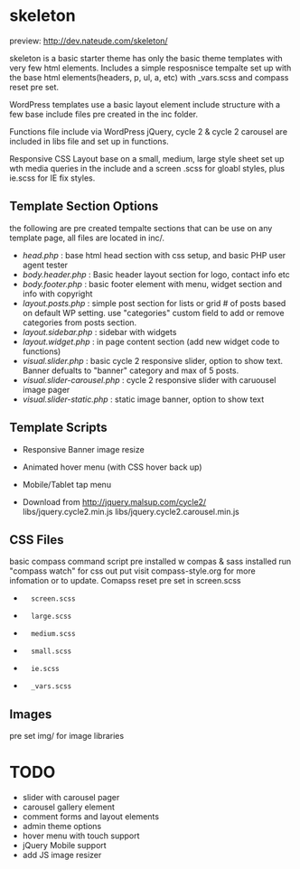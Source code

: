 skeleton
================================================================

preview: http://dev.nateude.com/skeleton/

skeleton is a basic starter theme has only the basic theme templates with very few html elements. Includes a simple resposnisce tempalte set up with the base html elements(headers, p, ul, a, etc) with _vars.scss and compass reset pre set.

WordPress templates use a basic layout element include structure with a few base include files pre created in the inc folder.

Functions file include via WordPress jQuery, cycle 2 & cycle 2 carousel are included in libs file and set up in functions.

Responsive CSS Layout base on a small, medium, large  style sheet set up wth media queries in the include and a screen .scss for gloabl styles, plus ie.scss for IE fix styles.


Template Section Options
-----------------------------------------------------------
the following are pre created tempalte sections that can be use on any template page, all files are located in inc/.

*	*head.php* : base html head section with css setup, and basic PHP user agent tester
*	*body.header.php* : Basic header layout section for logo, contact info etc
*	*body.footer.php* : basic footer element with menu, widget section and info with copyright
*	*layout.posts.php* : simple post section for lists or grid # of posts based on default WP setting. use "categories" custom field to add or remove  categories from posts section.
*	*layout.sidebar.php* : sidebar with widgets
*	*layout.widget.php* : in page content section (add new widget code to functions)
*	*visual.slider.php* : basic cycle 2 responsive slider, option to show text. Banner defualts to "banner" category and max of 5 posts.
*	*visual.slider-carousel.php* : cycle 2 responsive slider with caruousel image pager
*	*visual.slider-static.php* : static image banner, option to show text


Template Scripts
-----------------------------------------------------------
*	Responsive Banner image resize
*	Animated hover menu (with CSS hover back up)
*	Mobile/Tablet tap menu

*	Download from http://jquery.malsup.com/cycle2/
	libs/jquery.cycle2.min.js
	libs/jquery.cycle2.carousel.min.js

CSS Files
-----------------------------------------------------------
basic compass command script pre installed w compas & sass installed run "compass watch" for css out put visit compass-style.org for more infomation or to update. Comapss reset pre set in screen.scss

*		screen.scss
*		large.scss
*		medium.scss
*		small.scss
*		ie.scss
*		_vars.scss

Images
-----------------------------------------------------------
pre set img/ for image libraries


TODO
================================================================
*	slider with carousel pager
*	carousel gallery element
*	comment forms and layout elements
*	admin theme options
*	hover menu with touch support
*	jQuery Mobile support
*	add JS image resizer
